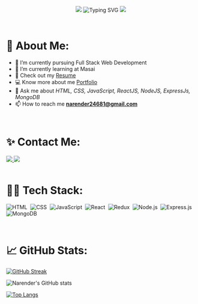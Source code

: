 <p align="center">
    <img src="https://user-images.githubusercontent.com/73097560/115834477-dbab4500-a447-11eb-908a-139a6edaec5c.gif">
    <img src="https://readme-typing-svg.demolab.com?font=Fira+Code&weight=600&size=23&duration=3000&pause=500&color=3CE0F7&vCenter=true&width=600&lines=Hello+%F0%9F%91%8B+Myself+Narender+Chepuri+🙏;An+Aspiring+Full+Stack+Developer+From+India" alt="Typing SVG" />
    <img src="https://user-images.githubusercontent.com/73097560/115834477-dbab4500-a447-11eb-908a-139a6edaec5c.gif">
</p>

<br/>

# 💫 About Me:
- 🔭 I’m currently pursuing Full Stack Web Development
- 🌱 I’m currently learning at Masai
- 📄 Check out my <a href="https://drive.google.com/file/d/1JZkdMscmeM5vQRFoC0Gv97DLTOvN55wC/view?usp=sharing" target="_blank" >Resume</a>
- 💻 Know more about me <a href="https://narender24681.github.io/" target="_blank"  >Portfolio</a>
- 💬 Ask me about *HTML, CSS, JavaScript, ReactJS, NodeJS, ExpressJs, MongoDB*
- 📫 How to reach me **narender24681@gmail.com**

<br/>

# ✨ Contact Me:
<a href="https://www.linkedin.com/in/narender-ch-7b4b9024b/" target="_blank">
    <img src="https://img.shields.io/badge/linkedin-%230077B5.svg?&style=for-the-badge&logo=linkedin&logoColor=white" />
</a>
<a href="mailto:narender24681@gmail.com" target="_blank">
    <img src="https://img.shields.io/badge/gmail-%23D14836.svg?&style=for-the-badge&logo=gmail&logoColor=white" />
</a>
    
<br/>
<br/>

# 🧑‍💻 Tech Stack:
![HTML](https://img.shields.io/badge/html5%20-%23E34F26.svg?&style=for-the-badge&logo=html5&logoColor=white)&nbsp;
![CSS](https://img.shields.io/badge/css3%20-%231572B6.svg?&style=for-the-badge&logo=css3&logoColor=white)&nbsp;
![JavaScript](https://img.shields.io/badge/javascript%20-%23323330.svg?&style=for-the-badge&logo=javascript&logoColor=%23F7DF1E)&nbsp;
![React](https://img.shields.io/badge/react%20-%2320232a.svg?&style=for-the-badge&logo=react&logoColor=%2361DAFB)&nbsp;
![Redux](https://img.shields.io/badge/redux-%23593d88.svg?&style=for-the-badge&logo=redux&logoColor=white)&nbsp;
![Node.js](https://img.shields.io/badge/node.js%20-%2343853D.svg?&style=for-the-badge&logo=node.js&logoColor=white)&nbsp;
![Express.js](https://img.shields.io/badge/express.js-%23404d59.svg?style=for-the-badge&logo=express&logoColor=%2361DAFB)
![MongoDB](https://img.shields.io/badge/MongoDB-%234ea94b.svg?&style=for-the-badge&logo=mongodb&logoColor=white)&nbsp;

<br/>

# 📈 GitHub Stats:
[![GitHub Streak](https://github-readme-streak-stats.herokuapp.com?user=narender24681&theme=github-dark)](https://git.io/streak-stats)

![Narender's GitHub stats](https://github-readme-stats.vercel.app/api?username=narender24681&show_icons=true&theme=transparent)

[![Top Langs](https://github-readme-stats.vercel.app/api/top-langs/?username=narender24681&layout=compact&theme=github_dark)](https://github.com/narender24681/github-readme-stats)
